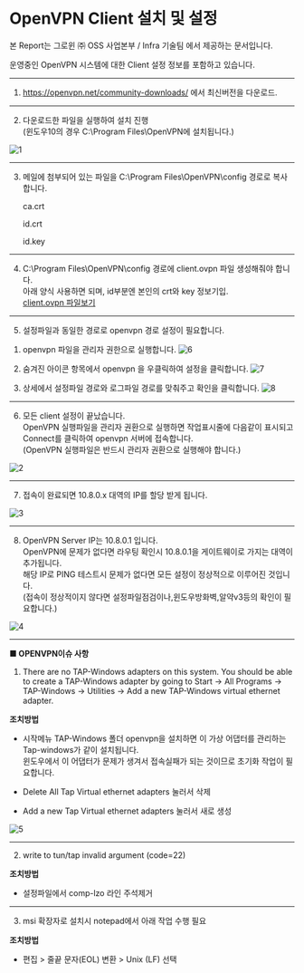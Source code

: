 # **OpenVPN Client 설치 및 설정**

본 Report는 그로윈 ㈜ OSS 사업본부 / Infra 기술팀 에서 제공하는 문서입니다.

운영중인 OpenVPN 시스템에 대한 Client 설정 정보를 포함하고 있습니다.



---
1.    https://openvpn.net/community-downloads/ 에서 최신버전을 다운로드.


---

2. 다운로드한 파일을 실행하여 설치 진행  
(윈도우10의 경우 C:\Program Files\OpenVPN에 설치됩니다.)

 ![1](https://user-images.githubusercontent.com/96568963/147732133-bc03b1cc-ce81-4060-8c5d-6ea36788917f.png)  


---

3. 메일에 첨부되어 있는 파일을 C:\Program Files\OpenVPN\config 경로로 복사합니다.

   ca.crt
 
   id.crt
 
   id.key


---

4. C:\Program Files\OpenVPN\config 경로에 client.ovpn 파일 생성해줘야 합니다.  
아래 양식 사용하면 되며, id부분엔 본인의 crt와 key 정보기입.  
[client.ovpn 파일보기](https://github.com/Fedorao/Openvpn/blob/main/client.ovpn)
 

 
---

5. 설정파일과 동일한 경로로 openvpn 경로 설정이 필요합니다.

1) openvpn 파일을 관리자 권한으로 실행합니다.
![6](https://user-images.githubusercontent.com/96568963/221455910-dc5708c2-7016-4da4-89a4-9284e1f98e89.png)

2) 숨겨진 아이콘 항목에서 openvpn 을 우클릭하여 설정을 클릭합니다.
![7](https://user-images.githubusercontent.com/96568963/221455914-77323073-31f1-4ffb-a24c-b5201e4bc51a.png)

3) 상세에서 설정파일 경로와 로그파일 경로를 맞춰주고 확인을 클릭합니다.
![8](https://user-images.githubusercontent.com/96568963/221455918-df45003f-1353-4a07-abc0-cdaf147a2ae0.png)

---

6. 모든 client 설정이 끝났습니다.  
OpenVPN 실행파일을 관리자 권환으로 실행하면 작업표시줄에 다음같이 표시되고 Connect를 클릭하여 openvpn 서버에 접속합니다.  
(OpenVPN 실행파일은 반드시 관리자 권환으로 실행해야 합니다.)

![2](https://user-images.githubusercontent.com/96568963/147732139-cbeb18c1-cf75-40e5-a9ab-1aae7618018d.png) 

 
---

7. 접속이 완료되면 10.8.0.x 대역의 IP를 할당 받게 됩니다.
 
![3](https://user-images.githubusercontent.com/96568963/147732140-59262b77-4d6a-4f7a-89e7-ef180aeb4e11.png)

 
---

8. OpenVPN Server IP는 10.8.0.1 입니다.  
OpenVPN에 문제가 없다면 라우팅 확인시 10.8.0.1을 게이트웨이로 가지는 대역이 추가됩니다.  
해당 IP로 PING 테스트시 문제가 없다면 모든 설정이 정상적으로 이루어진 것입니다.  
(접속이 정상적이지 않다면 설정파일점검이나,윈도우방화벽,알약v3등의 확인이 필요합니다.)

 ![4](https://user-images.githubusercontent.com/96568963/147732142-28968002-ec29-4abb-8dc8-a5ffd94ace9c.png)

---

**■ OPENVPN이슈 사항**
 
1. There are no TAP-Windows adapters on this system. You should be able to create a TAP-Windows adapter by going to Start -> All Programs -> TAP-Windows -> Utilities -> Add a new TAP-Windows virtual ethernet adapter.

**조치방법**
 
- 시작메뉴 TAP-Windows 폴더
openvpn을 설치하면 이 가상 어댑터를 관리하는 Tap-windows가 같이 설치됩니다.  
윈도우에서 이 어댑터가 문제가 생겨서 접속실패가 되는 것이므로 초기화 작업이 필요합니다.

- Delete All Tap Virtual ethernet adapters 눌러서 삭제  
- Add a new Tap Virtual ethernet adapters 눌러서 새로 생성

![5](https://user-images.githubusercontent.com/96568963/147732144-c63570cd-9360-4df2-8c31-43ef377868da.png)

---
 
2. write to tun/tap invalid argument (code=22)

**조치방법**
- 설정파일에서 comp-lzo 라인 주석제거

---

3. msi 확장자로 설치시 notepad에서 아래 작업 수행 필요

**조치방법**
- 편집 > 줄끝 문자(EOL) 변환 > Unix (LF) 선택
